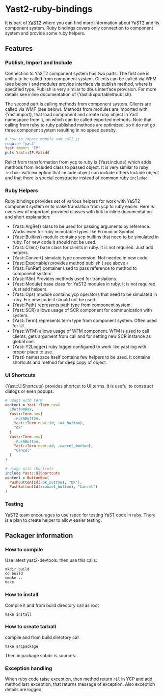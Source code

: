 # Yast2-ruby-bindings
It is part of [YaST2](http://yast.github.io) where you can find more information
about YaST2 and its component system. Ruby bindings covers only connection to
component system and provide some ruby helpers.

## Features

### Publish, Import and Include
Connection to YaST2 component system has two parts. The first one is ability
to be called from component system. Clients can be called via WFM (see below )
and modules provide interface via publish method, where is specified type.
Publish is very similar to dbus interface provision. For more details see inline
documentation of {Yast::Exportable#publish}.

The second part is calling methods from component system. Clients are called
via WMF (see below). Methods from modules are imported with {Yast.import}, that
load component and create ruby object in Yast namespace from it, on which can be
called exported methods. Note that calling from ruby to ruby published methods
are optimized, so it do not go thrue component system resulting in no speed
penalty.

```ruby
# how to import module and call it
require "yast"
Yast.import "IP"
puts Yast::IP.Valid4
```

Relict from transformation from ycp to ruby is {Yast.include} which adds methods
from included class to passed object. It is very similar to ruby `include` with
exception that Include object can include others Include object and that there
is special constructor instead of common ruby `included`.

### Ruby Helpers
Ruby bindings provides set of various helpers for work with YaST2 component
system or to make translation from ycp to ruby easier. Here is overview of 
important provided classes with link to inline documentation and short explanation:

* {Yast::ArgRef} class to be used for passing arguments by reference. Works
  even for ruby immutable types like Fixnum or Symbol.
* {Yast::Builtins} module contains ycp builtins that need to be simulated in
  ruby. For new code it should not be used.
* {Yast::Client} base class for clients in ruby. It is not required.
  Just add helpers.
* {Yast::Convert} simulate type conversion. Not needed in new code.
* {Yast::Exportable} provides method publish ( see above )
* {Yast::FunRef} container used to pass reference to method to component system.
* {Yast::I18n} Provides methods used for translations.
* {Yast::Module} base class for YaST2 modules in ruby. It is not required.
  Just add helpers.
* {Yast::Ops} module contains ycp operators that need to be simulated in
  ruby. For new code it should not be used.
* {Yast::Path} represents path type from component system.
* {Yast::SCR} allows usage of SCR component for communication with system.
* {Yast::Term} represents term type from component system. Often used for UI.
* {Yast::WFM} allows usage of WFM component. WFM is used to call clients, gets
  argument from call and for setting new SCR instance as global one.
* {Yast::Y2Logger} ruby logger configured to work like yast log with proper
  place to use.
* {Yast} namespace itself contains few helpers to be used. It contains 
  shortcuts and method for deep copy of object.

### UI Shortcuts
{Yast::UIShortcuts} provides shortcut to UI terms. It is useful to construct
dialogs or even popups.

```ruby
# usage with term
content = Yast::Term.new(
  :ButtonBox,
  Yast::Term.new(
    :PushButton,
    Yast::Term.new(:id, :ok_button),
    "OK"
  )
  Yast::Term.new(
    :PushButton,
    Yast::Term.new(:id, :cancel_button),
    "Cancel"
  )
)

# usage with shortcuts
include Yast::UIShortcuts
content = ButtonBox(
  PushButton(Id(:ok_button), "OK"),
  PushButton(Id(:cancel_button), "Cancel")
)
```

### Testing
YaST2 team encourages to use rspec for testing YaST code in ruby. There is
a plan to create helper to allow easier testing.

## Packager information
### How to compile
Use latest yast2-devtools. then use this calls:
```
mkdir build
cd build
cmake ..
make
```

### How to install
Compile it and from build directory call as root
```
make install
```

### How to create tarball
compile and from build directory call
```
make srcpackage
```
Then in package subdir is sources.


### Exception handling
When ruby code raise exception, then method return `nil` in YCP and add method last_exception, that returns message of exception. Also exception details are logged.
